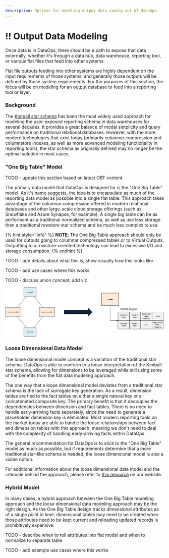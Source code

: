 ```yaml
---
description: Options for modeling output data coming out of DataOps.
---
```


# !! Output Data Modeling

Once data is in DataOps, there should be a path to expose that data externally, whether it's through a data hub, data warehouse, reporting tool, or various flat files that feed into other systems.

Flat file outputs feeding into other systems are highly dependent on the input requirements of those systems, and generally those outputs will be defined by those system requirements.  For the purposes of this section, the focus will be on modeling for an output database to feed into a reporting tool or layer.

### Background

The [Kimball star schema](https://www.kimballgroup.com/data-warehouse-business-intelligence-resources/kimball-techniques/dimensional-modeling-techniques/) has been the most widely used approach for modeling the user-exposed reporting schema in data warehouses for several decades.  It provides a great balance of model simplicity and query performance on traditional relational databases.  However, with the more modern technologies that exist today \(primarily columnar compression and columnstore indexes, as well as more advanced modeling functionality in reporting tools\), the star schema as originally defined may no longer be the optimal solution in most cases.

### "One Big Table" Model

TODO - update this section based on latest OBT content

The primary data model that DataOps is designed for is the "One Big Table" model.  As it's name suggests, the idea is to encapsulate as much of the reporting data model as possible into a single flat table.  This approach takes advantage of the columnar compression offered in modern relational databases and other large-scale cloud storage offerings \(such as Snowflake and Azure Synapse, for example\).  A single big table can be as performant as a traditional normalized schema, as well as use less storage than a traditional rowstore star schema and be much less complex to use.

{% hint style="info" %}
**NOTE**:  The One Big Table approach should only be used for outputs going to columnar compressed tables or to Virtual Outputs.  Outputting to a rowstore-oriented technology can lead to excessive I/O and storage consumption.
{% endhint %}

TODO - add details about what this is, show visually how this looks like

TODO - add use cases where this works

TODO - discuss union concept, add viz

![An example of a star schema collapsed into One Big Table.](../.gitbook/assets/image%20%28259%29.png)

### 

### Loose Dimensional Data Model

The loose dimensional model concept is a variation of the traditional star schema.  DataOps is able to conform to a loose interpretation of the Kimball star schema, allowing for dimensions to be leveraged while still using some of the benefits from the flat data modeling approach.

The one way that a loose dimensional model deviates from a traditional star schema is the lack of surrogate key generation.  As a result, dimension tables are tied to the fact tables on either a single natural key or a concatenated composite key.  The primary benefit is that it decouples the dependencies between dimension and fact tables.  There is no need to handle early-arriving facts separately, since the need to generate a placeholder dimension key is eliminated.  Most modern reporting tools on the market today are able to handle the loose relationships between fact and dimension tables with this approach, meaning we don't need to deal with the complexity of handling early-arriving facts within DataOps.

The general recommendation for DataOps is to stick to the "One Big Table" model as much as possible, but if requirements determine that a more traditional star-like schema is needed, the loose dimensional model is also a viable option.

For additional information about the loose dimensional data model and the rationale behind the approach, please refer to [this resource](https://www.westmonroepartners.com/perspectives/resource/data-modeling-approach-leverage-analytics-reporting) on our website.

### Hybrid Model

In many cases, a hybrid approach between the One Big Table modeling approach and the loose dimensional data modeling approach may be the right design.  As the One Big Table design tracks dimensional attributes as of a single point in time, dimensional tables may need to be created when those attributes need to be kept current and reloading updated records is prohibitively expensive.

TODO - describe when to roll attributes into flat model and when to normalize to separate table

TODO - add example use cases where this works

